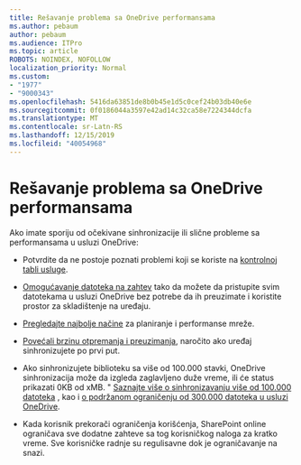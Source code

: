 ```yaml
---
title: Rešavanje problema sa OneDrive performansama
ms.author: pebaum
author: pebaum
ms.audience: ITPro
ms.topic: article
ROBOTS: NOINDEX, NOFOLLOW
localization_priority: Normal
ms.custom:
- "1977"
- "9000343"
ms.openlocfilehash: 5416da63851de8b0b45e1d5c0cef24b03db40e6e
ms.sourcegitcommit: 0f0186044a3597e42ad14c32ca58e7224344dcfa
ms.translationtype: MT
ms.contentlocale: sr-Latn-RS
ms.lasthandoff: 12/15/2019
ms.locfileid: "40054968"
---
```

# <a name="troubleshoot-onedrive-performance"></a>Rešavanje problema sa OneDrive performansama

Ako imate sporiju od očekivane sinhronizacije ili slične probleme sa performansama u usluzi OneDrive:

- Potvrdite da ne postoje poznati problemi koji se koriste na [kontrolnoj tabli usluge](https://portal.office.com/adminportal/home?ref=/servicehealth).

- [Omogućavanje datoteka na zahtev](https://support.office.com/article/save-disk-space-with-onedrive-files-on-demand-for-windows-10-0e6860d3-d9f3-4971-b321-7092438fb38e?ui=en-US&rs=en-US&ad=US) tako da možete da pristupite svim datotekama u usluzi OneDrive bez potrebe da ih preuzimate i koristite prostor za skladištenje na uređaju.

- [Pregledajte najbolje načine](https://docs.microsoft.com/office365/enterprise/network-planning-and-performance) za planiranje i performanse mreže.

- [Povećali brzinu otpremanja i preuzimanja](https://support.office.com/article/maximize-upload-and-download-speed-8eeadfb8-501f-406d-997b-98ab6ff67f43), naročito ako uređaj sinhronizujete po prvi put.

- Ako sinhronizujete biblioteku sa više od 100.000 stavki, OneDrive sinhronizacija može da izgleda zaglavljeno duže vreme, ili će status prikazati 0KB od xMB. " [Saznajte više o sinhronizavanju više od 100.000 datoteka](https://support.office.com/article/invalid-file-names-and-file-types-in-onedrive-onedrive-for-business-and-sharepoint-64883a5d-228e-48f5-b3d2-eb39e07630fa) , kao i [o podržanom ograničenju od 300.000 datoteka u usluzi OneDrive](https://support.office.com/article/invalid-file-names-and-file-types-in-onedrive-onedrive-for-business-and-sharepoint-64883a5d-228e-48f5-b3d2-eb39e07630fa).

- Kada korisnik prekorači ograničenja korišćenja, SharePoint online ograničava sve dodatne zahteve sa tog korisničkog naloga za kratko vreme. Sve korisničke radnje su regulisavne dok je ograničavanje na snazi.
